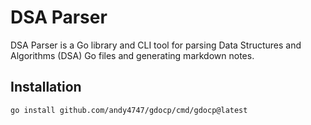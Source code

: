 # DSA Parser

DSA Parser is a Go library and CLI tool for parsing Data Structures and Algorithms (DSA) Go files and generating markdown notes.

## Installation

```bash
go install github.com/andy4747/gdocp/cmd/gdocp@latest
```
